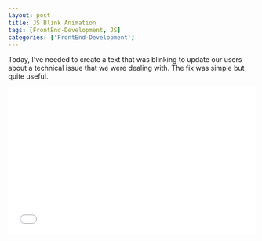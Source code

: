 ```yaml
---
layout: post
title: JS Blink Animation
tags: [FrontEnd-Development, JS]
categories: ['FrontEnd-Development']
---
```


Today, I've needed to create a text that was blinking to update our users
about a technical issue that we were dealing with. The fix was simple but quite
useful.
<!--more-->
<iframe width="100%" height="300" src="//jsfiddle.net/mbuda03/sg9xhvpu/embedded/result,js,html/" allowfullscreen="allowfullscreen" frameborder="0"></iframe>
